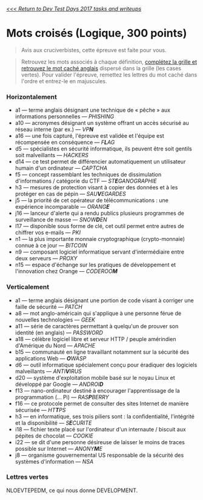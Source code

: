 _[<<< Return to Dev Test Days 2017 tasks and writeups](/devtestdays-2017)_
# Mots croisés (Logique, 300 points)

>Avis aux cruciverbistes, cette épreuve est faite pour vous.

>Retrouvez les mots associés à chaque définition, [complétez la grille et retrouvez le mot caché anglais](mots_croises.png) dispersé dans la grille (les cases vertes). Pour valider l'épreuve, remettez les lettres du mot caché dans l'ordre et entrez-le en majuscules.

### Horizontalement

* a1 — terme anglais désignant une technique de « pêche » aux informations personnelles — _PHISHING_
* a10 — acronymes désignant un système offrant un accès sécurisé au réseau interne (par ex.) — _VP**N**_
* a16 — une fois capturé, l'épreuve est validée et l'équipe est récompensée en conséquence — _F**L**AG_
* d5 — spécialistes en sécurité informatique, ils peuvent être soit gentils soit malveillants — _HACKERS_
* d14 — ce test permet de différencier automatiquement un utilisateur humain d'un ordinateur — _CAPTCHA_
* f5 — concept rassemblant les techniques de dissimulation d'informations / catégorie du CTF — _ST**E**GANOGRAPHIE_
* h3 — mesures de protection visant à copier des données et à les protéger en cas de pépin — _SAU**V**EGARDES_
* j5 — la priorité de cet opérateur de télécommunications : une expérience incomparable — _ORANG**E**_
* j16 — lanceur d'alerte qui a rendu publics plusieurs programmes de surveillance de masse — _SNOW**D**EN_
* l17 — disponible sous forme de clé, cet outil permet entre autres de chiffrer vos e-mails — _PKI_
* n1 — la plus importante monnaie cryptographique (crypto-monnaie) connue à ce jour — _BITCOIN_
* n9 — composant logiciel informatique servant d'intermédiaire entre deux serveurs — _PROXY_
* n15 — espace d'échange sur les pratiques de développement et l'innovation chez Orange — _CODEROO**M**_

### Verticalement

* a1 — terme anglais désignant une portion de code visant à corriger une faille de sécurité — _PATCH_
* a8 — mot anglo-américain qui s'applique à une personne férue de nouvelles technologies — _GEEK_
* a11 — série de caractères permettant à quelqu'un de prouver son identité (en anglais) — _PASSWORD_
* a18 — célèbre logiciel libre et serveur HTTP / peuple amérindien d'Amérique du Nord — _APACHE_
* b15 — communauté en ligne travaillant notamment sur la sécurité des applications Web — _**O**WASP_
* d6 — outil informatique spécialement conçu pour éradiquer des logiciels malveillants — _ANTI**V**IRUS_
* d20 — système d'exploitation mobile basé sur le noyau Linux et développé par Google — _ANDROI**D**_
* f13 — nano-ordinateur destiné à encourager l'apprentissage de la programmation (... Pi) — _RAS**P**BERRY_
* f16 — ce protocole permet de consulter des sites Internet de manière sécurisée — _HT**T**PS_
* h3 — en informatique, ses trois piliers sont : la confidentialité, l'intégrité et la disponibilité — _S**E**CURITE_
* i18 — fichier texte placé sur l'ordinateur d'un internaute / biscuit aux pépites de chocolat — _COOKIE_
* i22 — se dit d'une personne désireuse de laisser le moins de traces possible sur Internet — _ANONY**M**E_
* j8 — organisme gouvernemental US responsable de la sécurité des systèmes d'information — _NSA_

### Lettres vertes

NLOEVTEPEDM, ce qui nous donne DEVELOPMENT.
